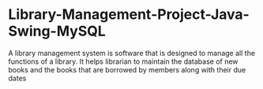 # Library-Management-Project-Java-Swing-MySQL
A library management system is software that is designed to manage all the functions of a library. It helps librarian to maintain the database of new books and the books that are borrowed by members along with their due dates
